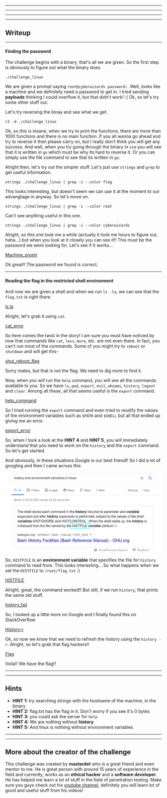 # <Challenge Name>

---
---



---
---

## Writeup

---

#### Finding the password

The challenge begins with a binary, that's all we are given. So the first step is obviously to figure out what the binary does.

```
./challenge_linux
```

We are given a prompt saying `root@cyberwizards password:`. Well, looks like a machine and we definitely need a password to get in. I tried sending **payloads** thinking I could overflow it, but that didn't work! :( Ok, so let's try some other stuff out.

Let's try reversing the binay and see what we get.

```
r2 -d ./challenge_linux
```

Ok, so this is insane, when we try to print the functions, there are more than 1000 functions and there is no main function. If you all wanna go ahead and try to reverse it then please carry on, but I really don't think you will get any success. And well, when you try going through the binary in `vim` you will see that it is written in `go` which must be why its hard to reverse it. Or you can simply use the file command to see that its written in `go`.

Alright then, let's try out the simpler stuff. Let's just use `strings` and `grep` to get useful information.

```
strings ./challenge_linux | grep -i --color flag
```

This looks interesting, but doesn't seem we can use it at the moment to our advangtage in anyway. So let's move on.

```
strings ./challenge_linux | grep -i --color root
```
Can't see anything useful in this one.

```
strings ./challenge_linux | grep -i --color cyberwizards
```

Alright, so this one took me a while (actually it took me hours to figure out, haha...) but when you look at it closely you can see it!! This must be the password we were looking for. Let's see if it works...

[Machine_promt]()

Ok great!! The password we found is correct. 

---

#### Reading the flag in the restricted shell environment

And now we are given a shell and when we run `ls -la`, we can see that the `flag.txt` is right there. 

[ls la]()

Alright, let's grab it using `cat`.

[cat_error]()

So here comes the twist in the story! I am sure you must have noticed by now that commands like `cat`, `less`, `more`, etc. are not even there. In fact, you can't run most of the commands. Some of you might try to `reboot` or `shutdown` and will get this-

[shut_reboot_flag]()

Sorry mates, but that is not the flag. We need to dig more to find it.

Now, when you will run the `help` command, you will see all the commands available to you. So we have `ls`, `pwd`, `export`, `exit`, `whoami`, `history`, `logout` and `clear`. Among all these, all that seems useful is the `export` command.

[help_command]()

So I tried running the `export` command and even tried to modify the values of the environment variables such as `$PATH` and `$SHELL` but all that ended up giving me an error.

[export_error]()

So, when I took a look at the **HINT 4** and **HINT 5**, you will immediately understand that you need to work on the `history` and the `export` command. So let's get started.

And obviously, in these situations Google is our best friend!! So I did a lot of googling and then I came across this

![Googling](https://github.com/WhiteDragon251/cyber_wizards_CTF/raw/master/images/Finding%20What%20to%20do.png)

So, `HISTFILE` is an **environment variable** that specifies the file for `history` command to read from. This looks interesting... So what happens when we set the `HISTFILE` to `/root/flag.txt` :)

[HISTFILE]()

Alright, great, the command worked!! But still, if we run `history`, that prints the same old stuff.

[history_fail]()

So, I looked up a little more on Google and I finally found this on StackOverflow

[History-r](https://unix.stackexchange.com/questions/549450/history-command-does-not-show-all-lines-in-histfile)

Ok, so now we know that we need to refresh the history using the `history -r`. Alright, so let's grab that flag hackers!!

[Flag]()

Voila!! We have the flag!!

---
---

## Hints

* **HINT 1:** try searching strings with the hostname of the machine, in the binary
* **HINT 2:** flag.txt has the flag in it. Don't worry if you see it's 0 bytes
* **HINT 3:** you could ask the server for `help`
* **HINT 4:** We are nothing without **history**
* **HINT 5:** And linux is nothing without environment variables

---
---

## More about the creator of the challenge

This challenge was created by **mastardet** who is a great friend and even mentor to me. He is great person with around 15 years of experience in the field and currently, works as an **ethical hacker** and a **software developer**. He has helped me learn a lot of stuff in the field of penetration testing. Make sure you guys check out his [youtube channel](https://www.youtube.com/channel/UC66idcoWzeZ_AsTnYr3L37g/featured), definitely you will learn lot of good and useful stuff from his videos!
